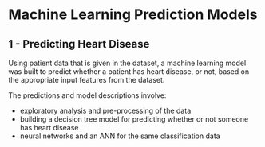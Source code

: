 # Machine Learning Prediction Models

## 1 - Predicting Heart Disease
Using patient data that is given in the dataset, a machine learning model was built to predict whether a patient has heart disease, or not, based on the appropriate input features from the dataset. 

The predictions and model descriptions involve:
- exploratory analysis and pre-processing of the data
- building a decision tree model for predicting whether or not someone has heart disease
- neural networks and an ANN for the same classification data
